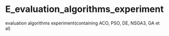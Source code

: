 # E_evaluation_algorithms_experiment
evaluation algorithms experiment(containing ACO, PSO, DE, NSGA3, GA et al)
